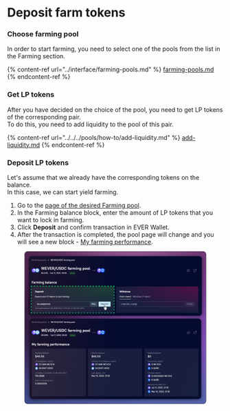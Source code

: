 # Deposit farm tokens

### Choose farming pool

In order to start farming, you need to select one of the pools from the list in the Farming section.

{% content-ref url="../interface/farming-pools.md" %}
[farming-pools.md](../interface/farming-pools.md)
{% endcontent-ref %}

### Get LP tokens

After you have decided on the choice of the pool, you need to get LP tokens of the corresponding pair.\
To do this, you need to add liquidity to the pool of this pair.

{% content-ref url="../../../pools/how-to/add-liquidity.md" %}
[add-liquidity.md](../../../pools/how-to/add-liquidity.md)
{% endcontent-ref %}

### Deposit LP tokens

Let's assume that we already have the corresponding tokens on the balance.\
In this case, we can start yield farming.

1. Go to the [page of the desired Farming pool](../interface/farm-page-user/).
2. In the Farming balance block, enter the amount of LP tokens that you want to lock in farming.
3. Click **Deposit** and confirm transaction in EVER Wallet.
4. After the transaction is completed, the pool page will change and you will see a new block - [My farming performance](../interface/farm-page-user/#my-farming-performance-and-farming-balances).

<figure><img src="../../../../.gitbook/assets/image (45).png" alt=""><figcaption></figcaption></figure>
